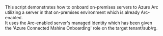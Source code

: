 This script demonstrates how to onboard on-premises servers to Azure Arc utilizing a server in that on-premises environment which is already Arc-enabled.  
It uses the Arc-enabled server's managed Identity  which has been given the 'Azure Connected Mahine Onboarding' role on the target tenant/sub/rg.
